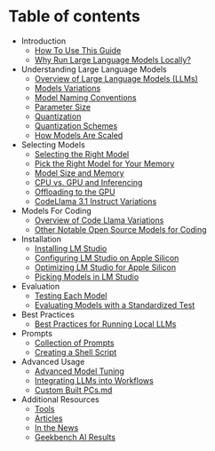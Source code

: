 # Table of contents

* Introduction
    * [How To Use This Guide](./01_introduction/01_01_how_to_use_this_guide.md)
    * [Why Run Large Language Models Locally?](./01_introduction/01_02_why_run_models_locally.md)
* Understanding Large Language Models
    * [Overview of Large Language Models (LLMs)](./02_understanding_large_language_models/02_01_overview_of_llms.md)
    * [Models Variations](./02_understanding_large_language_models/02_02_model_variations.md)
    * [Model Naming Conventions](./02_understanding_large_language_models/02_03_model_naming_conventions.md)
    * [Parameter Size](./02_understanding_large_language_models/02_04_parameter_size.md)
    * [Quantization](./02_understanding_large_language_models/02_05_quantization.md)
    * [Quantization Schemes](./02_understanding_large_language_models/02_06_quantization_schemes.md)
    * [How Models Are Scaled](./02_understanding_large_language_models/02_07_scaling_models.md)
* Selecting Models
    * [Selecting the Right Model](./03_selecting_models/03_01_selecting_the_right_model.md)
    * [Pick the Right Model for Your Memory](./03_selecting_models/03_02_pick_the_right_model_for_your_memory.md)
    * [Model Size and Memory](./03_selecting_models/03_03_model_size_and_memory.md)
    * [CPU vs. GPU and Inferencing](./03_selecting_models/03_04_cpu_vs_gpu_inferencing.md)
    * [Offloading to the GPU](./03_selecting_models/03_05_offloading_to_the_gpu.md)
    * [CodeLlama 3.1 Instruct Variations](./03_selecting_models/03_06_picking_code_llama_instruct_variations.md)
* Models For Coding
    * [Overview of Code Llama Variations](./04_models_for_coding/04_01_overview_of_code_llama_variations.md)
    * [Other Notable Open Source Models for Coding](./04_models_for_coding/04_02_other_open_source_coding_models.md)
* Installation
    * [Installing LM Studio](./05_installation/05_01_installing_lm_studio.md)
    * [Configuring LM Studio on Apple Silicon](./05_installation/05_02_configuring_lm_studio_on_apple_silicon.md)
    * [Optimizing LM Studio for Apple Silicon](./05_installation/05_03_optimizing_lm_studio_for_apple_silicon.md)
    * [Picking Models in LM Studio](./05_installation/05_04_picking_models_in_lm_studio.md)
* Evaluation
    * [Testing Each Model](./06_evaluation/06_01_testing_each_model.md)
    * [Evaluating Models with a Standardized Test](./06_evaluation/06_02_evaluating_models.md)
* Best Practices
    * [Best Practices for Running Local LLMs](./07_best_practices/07_01_best_practices_for_running_local_llms.md)
* Prompts
    * [Collection of Prompts](./08_prompts/08_01_collection_of_prompts.md)
    * [Creating a Shell Script](./08_prompts/08_02_example_create_shell_script.md)
* Advanced Usage
    * [Advanced Model Tuning](./09_advanced_usage/09_01_advanced_model_tuning.md)
    * [Integrating LLMs into Workflows](./09_advanced_usage/09_02_integrating_llms_into_workflows.md)
    *  [Custom Built PCs.md](09_advanced_usage/09_03_custom_built_pcs.md) 
* Additional Resources
    * [Tools](./10_additional_resources/10_01_tools.md)
    * [Articles](./10_additional_resources/10_02_articles.md)
    * [In the News](10_additional_resources/10_03_in_the_news.md)
    * [Geekbench AI Results](10_additional_resources/10_04_geekbench_ai_results.md)
